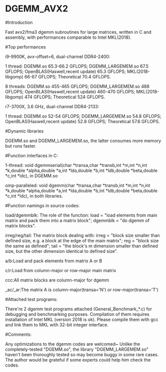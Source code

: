 # DGEMM_AVX2

#Introduction

Fast avx2/fma3 dgemm subroutines for large matrices, written in C and assembly, with performances comparable to Intel MKL(2018).

#Top performances

i9-9900K, avx-offset=6, dual-channel DDR4-2400: 

1 thread: DGEMM.so 65.3-66.2 GFLOPS; DGEMM_LARGEMEM.so 67.5 GFLOPS; OpenBLAS(Haswell,recent update) 65.3 GFLOPS; MKL(2018-libgomp) 66-67 GFLOPS; Theoretical 70.4 GFLOPS.

8 threads: DGEMM.so 455-465 GFLOPS; DGEMM_LARGEMEM.so 488 GFLOPS; OpenBLAS(Haswell,recent update) 460-470 GFLOPS; MKL(2018-libgomp) 474 GFLOPS; Theoretical 524 GFLOPS.

r7-3700X, 3.6 GHz, dual-channel DDR4-2133:

1 thread: DGEMM.so 52-54 GFLOPS; DGEMM_LARGEMEM.so 54.8 GFLOPS; OpenBLAS(Haswell,recent update) 52.8 GFLOPS; Theoretical 57.6 GFLOPS.


#Dynamic libraries

DGEMM.so and DGEMM_LARGEMEM.so, the latter consumes more memory but runs faster.



#Function interfaces in C:

1-thread: void dgemmserial(char *transa,char *transb,int *m,int *n,int *k,double *alpha,double *a,int *lda,double *b,int *ldb,double *beta,double *c,int *ldc), in DGEMM.so

omp-paralleled: void dgemm(char *transa,char *transb,int *m,int *n,int *k,double *alpha,double *a,int *lda,double *b,int *ldb,double *beta,double *c,int *ldc), in both libraries.




#Function namings in source codes:

load/dgemmblk: The role of the function: load = "load elements from main matrix and pack them into a matrix block"; dgemmblk = "do dgemm of matrix blocks".

irreg/reg/tail: The matrix block dealing with: 
         irreg = "block size smaller than defined size, e.g. a block at the edge of the main matrix";
           reg = "block size the same as defined";
          tail = "the block's m dimension smaller than defined size, but the other dimension identical to defined size".

a/b:Load and pack elements from matrix A or B

c/r:Load from column-major or row-major main matrix

ccc:All matrix blocks are column-major for dgemm

_ac/_ar:The matrix A is column-major(transa='N') or row-major(transa='T')



#Attached test programs:

There're 2 dgemm test programs attached (General_Benchmark_*.c) for debugging and benchmarking purposes. Compilation of them requires installation of Intel MKL (version 2018 is ok). Please compile them with gcc and link them to MKL with 32-bit integer interface.



#Comments:

Any optimizations to the dgemm codes are welcomed~
Unlike the completely-tested "DGEMM.so", the library "DGEMM_LARGEMEM.so" haven't been thoroughly tested so may become buggy in some rare cases. The author would be grateful if some experts could help him check the codes.
